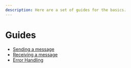 ```yaml
---
description: Here are a set of guides for the basics.
---
```


# Guides

* [Sending a message](../quickstart/sending-a-message-with-xcall.md)
* [Receiving a message](receiving-a-message.md)
* [Error Handling](error-handling.md)
